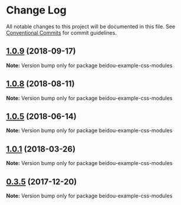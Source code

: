 # Change Log

All notable changes to this project will be documented in this file.
See [Conventional Commits](https://conventionalcommits.org) for commit guidelines.

<a name="1.0.9"></a>
## [1.0.9](https://github.com/alibaba/beidou/compare/v1.0.8...v1.0.9) (2018-09-17)




**Note:** Version bump only for package beidou-example-css-modules

<a name="1.0.8"></a>

## [1.0.8](https://github.com/alibaba/beidou/compare/v1.0.7...v1.0.8) (2018-08-11)

**Note:** Version bump only for package beidou-example-css-modules

<a name="1.0.5"></a>

## [1.0.5](https://github.com/alibaba/beidou/compare/v1.0.4...v1.0.5) (2018-06-14)

**Note:** Version bump only for package beidou-example-css-modules

<a name="1.0.1"></a>

## [1.0.1](https://github.com/alibaba/beidou/compare/v1.0.0...v1.0.1) (2018-03-26)

**Note:** Version bump only for package beidou-example-css-modules

<a name="0.3.5"></a>

## [0.3.5](https://github.com/alibaba/beidou/compare/v0.3.4...v0.3.5) (2017-12-20)

**Note:** Version bump only for package beidou-example-css-modules
